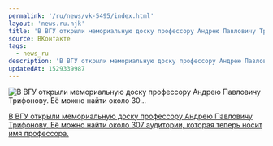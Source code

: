```yaml
---
permalink: '/ru/news/vk-5495/index.html'
layout: 'news.ru.njk'
title: 'В ВГУ открыли мемориальную доску профессору Андрею Павловичу Трифонову. Её можно найти около 30'
source: ВКонтакте
tags:
  - news_ru
description: 'В ВГУ открыли мемориальную доску профессору Андрею Павловичу Трифонову. Её можно найти около 30…'
updatedAt: 1529339987
---
```

![В ВГУ открыли мемориальную доску профессору Андрею Павловичу Трифонову. Её можно найти около 30…](https://sun9-44.userapi.com/c849024/v849024280/b036/Q8J9zSgjzXE.jpg)

[В ВГУ открыли мемориальную доску профессору Андрею Павловичу Трифонову. Её можно найти около 307 аудитории, которая теперь носит имя профессора.](http://www.vsu.ru/ru/news/feed/2018/06/9833)
